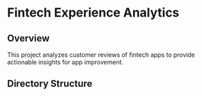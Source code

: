 # Fintech Experience Analytics

## Overview
This project analyzes customer reviews of fintech apps to provide actionable insights for app improvement.

## Directory Structure

